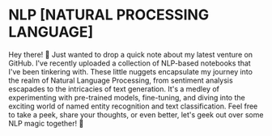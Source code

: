 # NLP [NATURAL PROCESSING LANGUAGE]


Hey there! 👋 Just wanted to drop a quick note about my latest venture on GitHub. I've recently uploaded a collection of NLP-based notebooks that I've been tinkering with. These little nuggets encapsulate my journey into the realm of Natural Language Processing, from sentiment analysis escapades to the intricacies of text generation. It's a medley of experimenting with pre-trained models, fine-tuning, and diving into the exciting world of named entity recognition and text classification. Feel free to take a peek, share your thoughts, or even better, let's geek out over some NLP magic together! 🚀
